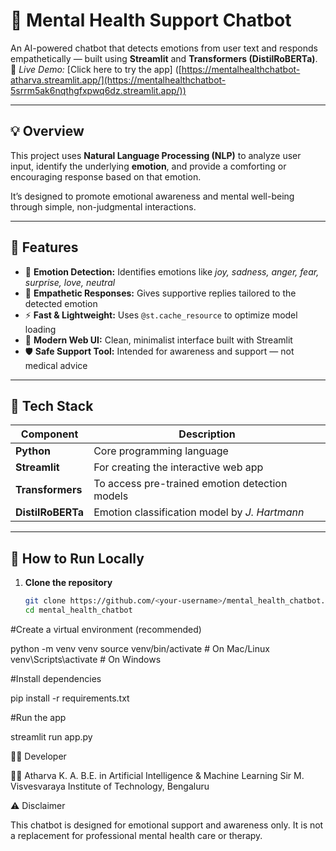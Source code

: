 # 🧠 Mental Health Support Chatbot

An AI-powered chatbot that detects emotions from user text and responds empathetically — built using **Streamlit** and **Transformers (DistilRoBERTa)**.
🔗 *Live Demo:* [Click here to try the app]
([https://mentalhealthchatbot-atharva.streamlit.app/](https://mentalhealthchatbot-5srrm5ak6nqthgfxpwq6dz.streamlit.app/))



---

## 💡 Overview

This project uses **Natural Language Processing (NLP)** to analyze user input, identify the underlying **emotion**, and provide a comforting or encouraging response based on that emotion.

It’s designed to promote emotional awareness and mental well-being through simple, non-judgmental interactions.

---

## 🧩 Features

- 🧠 **Emotion Detection:** Identifies emotions like *joy, sadness, anger, fear, surprise, love, neutral*  
- 💬 **Empathetic Responses:** Gives supportive replies tailored to the detected emotion  
- ⚡ **Fast & Lightweight:** Uses `@st.cache_resource` to optimize model loading  
- 🎨 **Modern Web UI:** Clean, minimalist interface built with Streamlit  
- 🛡️ **Safe Support Tool:** Intended for awareness and support — not medical advice  

---

## 🧱 Tech Stack

| Component | Description |
|------------|-------------|
| **Python** | Core programming language |
| **Streamlit** | For creating the interactive web app |
| **Transformers** | To access pre-trained emotion detection models |
| **DistilRoBERTa** | Emotion classification model by *J. Hartmann* |

---

## 🚀 How to Run Locally

1. **Clone the repository**
   ```bash
   git clone https://github.com/<your-username>/mental_health_chatbot.git
   cd mental_health_chatbot

#Create a virtual environment (recommended)

python -m venv venv
source venv/bin/activate      # On Mac/Linux
venv\Scripts\activate         # On Windows

#Install dependencies

pip install -r requirements.txt

#Run the app

streamlit run app.py



🧑‍💻 Developer

👨‍💻 Atharva K. A.
B.E. in Artificial Intelligence & Machine Learning
Sir M. Visvesvaraya Institute of Technology, Bengaluru

⚠️ Disclaimer

This chatbot is designed for emotional support and awareness only.
It is not a replacement for professional mental health care or therapy.
